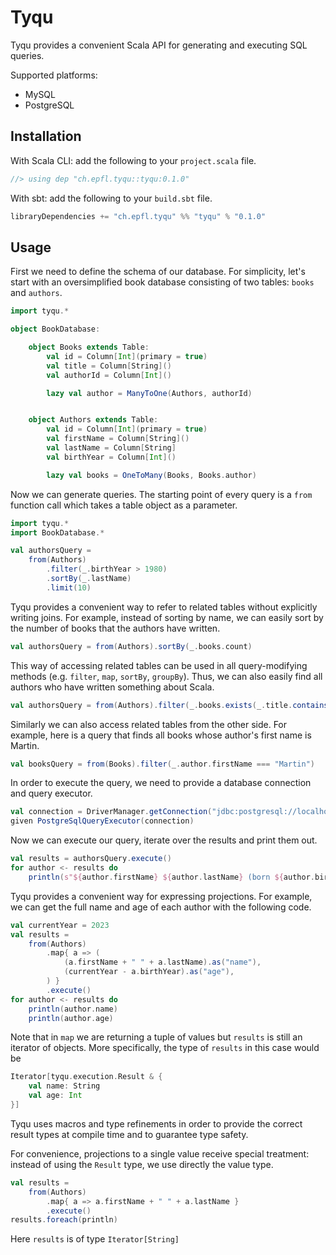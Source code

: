 Tyqu
====
Tyqu provides a convenient Scala API for generating and executing SQL queries.

Supported platforms:
* MySQL
* PostgreSQL

Installation
------------
With Scala CLI: add the following to your `project.scala` file.
```scala
//> using dep "ch.epfl.tyqu::tyqu:0.1.0"
```

With sbt: add the following to your `build.sbt` file.
```scala
libraryDependencies += "ch.epfl.tyqu" %% "tyqu" % "0.1.0"
```

Usage
-----
First we need to define the schema of our database. For simplicity, let's start with an oversimplified book database consisting of two tables: `books` and `authors`.

```scala
import tyqu.*

object BookDatabase:

    object Books extends Table:
        val id = Column[Int](primary = true)
        val title = Column[String]()
        val authorId = Column[Int]()

        lazy val author = ManyToOne(Authors, authorId)


    object Authors extends Table:
        val id = Column[Int](primary = true)
        val firstName = Column[String]()
        val lastName = Column[String]
        val birthYear = Column[Int]()

        lazy val books = OneToMany(Books, Books.author)
```

Now we can generate queries. The starting point of every query is a `from` function call which takes a table object as a parameter.
```scala
import tyqu.*
import BookDatabase.*

val authorsQuery = 
    from(Authors)
        .filter(_.birthYear > 1980)
        .sortBy(_.lastName)
        .limit(10)
```

Tyqu provides a convenient way to refer to related tables without explicitly writing joins. For example, instead of sorting by name, we can easily sort by the number of books that the authors have written.
```scala
val authorsQuery = from(Authors).sortBy(_.books.count)
```

This way of accessing related tables can be used in all query-modifying methods (e.g. `filter`, `map`, `sortBy`, `groupBy`). Thus, we can also easily find all authors who have written something about Scala.
```scala
val authorsQuery = from(Authors).filter(_.books.exists(_.title.contains("Scala")))
```

Similarly we can also access related tables from the other side. For example, here is a query that finds all books whose author's first name is Martin.
```scala
val booksQuery = from(Books).filter(_.author.firstName === "Martin")
```

In order to execute the query, we need to provide a database connection and query executor.
```scala
val connection = DriverManager.getConnection("jdbc:postgresql://localhost:5432/booksdb?user=postgres&password=1234&ssl=false")
given PostgreSqlQueryExecutor(connection)
```

Now we can execute our query, iterate over the results and print them out.
```scala
val results = authorsQuery.execute()
for author <- results do
    println(s"${author.firstName} ${author.lastName} (born ${author.birthYear})")
```

Tyqu provides a convenient way for expressing projections. For example, we can get the full name and age of each author with the following code.
```scala
val currentYear = 2023
val results =
    from(Authors)
        .map{ a => (
            (a.firstName + " " + a.lastName).as("name"),
            (currentYear - a.birthYear).as("age"),
        ) }
        .execute()
for author <- results do
    println(author.name)
    println(author.age)
```

Note that in `map` we are returning a tuple of values but `results` is still an iterator of objects. More specifically, the type of `results` in this case would be
```scala
Iterator[tyqu.execution.Result & {
    val name: String
    val age: Int
}]
```

Tyqu uses macros and type refinements in order to provide the correct result types at compile time and to guarantee type safety.

For convenience, projections to a single value receive special treatment: instead of using the `Result` type, we use directly the value type.
```scala
val results =
    from(Authors)
        .map{ a => a.firstName + " " + a.lastName }
        .execute()
results.foreach(println)
```
Here `results` is of type `Iterator[String]`
